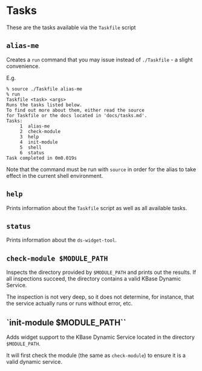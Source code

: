 # Tasks

These are the tasks available via the `Taskfile` script

## `alias-me`

Creates a `run` command that you may issue instead of `./Taskfile` - a slight
convenience.

E.g.

```shell
% source ./Taskfile alias-me
% run
Taskfile <task> <args>
Runs the tasks listed below.
To find out more about them, either read the source
for Taskfile or the docs located in 'docs/tasks.md'.
Tasks:
     1	alias-me
     2	check-module
     3	help
     4	init-module
     5	shell
     6	status
Task completed in 0m0.019s
```

Note that the command must be run with `source` in order for the alias to take effect in
the current shell environment.

## `help`

Prints information about the `Taskfile` script as well as all available tasks.

## `status`

Prints information about the `ds-widget-tool`.

## `check-module $MODULE_PATH`

Inspects the directory provided by `$MODULE_PATH` and prints out the results. If all
inspections succeed, the directory contains a valid KBase Dynamic Service.

The inspection is not very deep, so it does not determine, for instance, that the
service actually runs or runs without error, etc.

## `init-module $MODULE_PATH``

Adds widget support to the KBase Dynamic Service located in the directory
`$MODULE_PATH`.

It will first check the module (the same as `check-module`) to ensure it is a valid
dynamic service.
